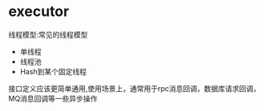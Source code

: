 # executor
线程模型:常见的线程模型
- 单线程
- 线程池
- Hash到某个固定线程

接口定义应该更简单通用,使用场景上，通常用于rpc消息回调，数据库请求回调，MQ消息回调等一些异步操作
